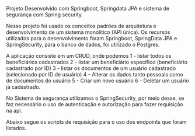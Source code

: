 Projeto Desenvolvido com Springboot, Springdata JPA e sistema de segurança com Spring security.

Nesse projeto foi usado os conceitos padrões de arquitetura e desenvolvimento  de um sistema monolítico
(API única). Os recursos utilizados para o desenvolvimento foram Springboot, SpringData JPA e SpringSecurity, para o banco
de dados, foi utilizado o Postgres.

A aplicação consiste em um CRUD, onde podemos
1 - listar todos os beneficiários cadastrados 
2 - listar um beneficiário específico (beneficiário cadastrado por ID)
3 - listar os documentos de um usuário cadastrado (selecionado por ID de usuário)
4 - Alterar os dados tanto pessoais como de documentos do usuário
5 - Criar um novo usuário
6 - Deletar um usuário já cadastrado.

No Sistema de segurança utilizamos o SpringSecurity, por meio desse, se faz necessário o uso de autenticação e autorização para fazer
requisição na api. 

Abaixo segue os scripts de requisição para o uso dos endpoints que foram listados.


    


